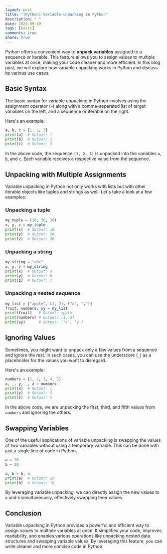 ```yaml
---
layout: post
title: "[Python] Variable unpacking in Python"
description: " "
date: 2023-09-10
tags: [basic]
comments: true
share: true
---
```


Python offers a convenient way to **unpack variables** assigned to a sequence or iterable. This feature allows you to assign values to multiple variables at once, making your code cleaner and more efficient. In this blog post, we will explore how variable unpacking works in Python and discuss its various use cases.

## Basic Syntax

The basic syntax for variable unpacking in Python involves using the assignment operator (`=`) along with a comma-separated list of target variables on the left, and a sequence or iterable on the right. 

Here's an example:

```python
a, b, c = [1, 2, 3]
print(a)  # Output: 1
print(b)  # Output: 2
print(c)  # Output: 3
```

In the above code, the sequence `[1, 2, 3]` is unpacked into the variables `a`, `b`, and `c`. Each variable receives a respective value from the sequence.

## Unpacking with Multiple Assignments

Variable unpacking in Python not only works with lists but with other iterable objects like tuples and strings as well. Let's take a look at a few examples:

### Unpacking a tuple

```python
my_tuple = (10, 20, 30)
x, y, z = my_tuple
print(x)  # Output: 10
print(y)  # Output: 20
print(z)  # Output: 30
```

### Unpacking a string

```python
my_string = "abc"
x, y, z = my_string
print(x)  # Output: a
print(y)  # Output: b
print(z)  # Output: c
```

### Unpacking a nested sequence

```python
my_list = ["apple", [1, 2], ("x", "y")]
fruit, numbers, xy = my_list
print(fruit)   # Output: apple
print(numbers) # Output: [1, 2]
print(xy)      # Output: ('x', 'y')
```

## Ignoring Values

Sometimes, you might want to unpack only a few values from a sequence and ignore the rest. In such cases, you can use the underscore (`_`) as a placeholder for the values you want to disregard.

Here's an example:

```python
numbers = [1, 2, 3, 4, 5]
x, _, y, _, z = numbers
print(x)  # Output: 1
print(y)  # Output: 3
print(z)  # Output: 5
```

In the above code, we are unpacking the first, third, and fifth values from `numbers` and ignoring the others.

## Swapping Variables

One of the useful applications of variable unpacking is swapping the values of two variables without using a temporary variable. This can be done with just a single line of code in Python.

```python
a = 10
b = 20

a, b = b, a
print(a)  # Output: 20
print(b)  # Output: 10
```

By leveraging variable unpacking, we can directly assign the new values to `a` and `b` simultaneously, effectively swapping their values.

## Conclusion

Variable unpacking in Python provides a powerful and efficient way to assign values to multiple variables at once. It simplifies your code, improves readability, and enables various operations like unpacking nested data structures and swapping variable values. By leveraging this feature, you can write cleaner and more concise code in Python.